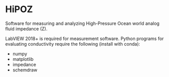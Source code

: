 # HiPOZ
Software for measuring and analyzing High-Pressure Ocean world analog fluid impedance (Z).

LabVIEW 2018+ is required for measurement software.
Python programs for evaluating conductivity require the following (install with conda):
* numpy
* matplotlib
* impedance
* schemdraw
